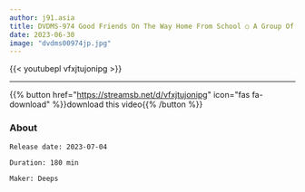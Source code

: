 ```yaml
---
author: j91.asia
title: DVDMS-974 Good Friends On The Way Home From School ○ A Group Of Three School Students Challenge!
date: 2023-06-30
image: "dvdms00974jp.jpg"
---
```



{{< youtubepl vfxjtujonipg >}}
___

{{% button href="https://streamsb.net/d/vfxjtujonipg" icon="fas fa-download" %}}download this video{{% /button %}}
### About

`Release date: 2023-07-04`

`Duration: 180 min`

`Maker:	Deeps`